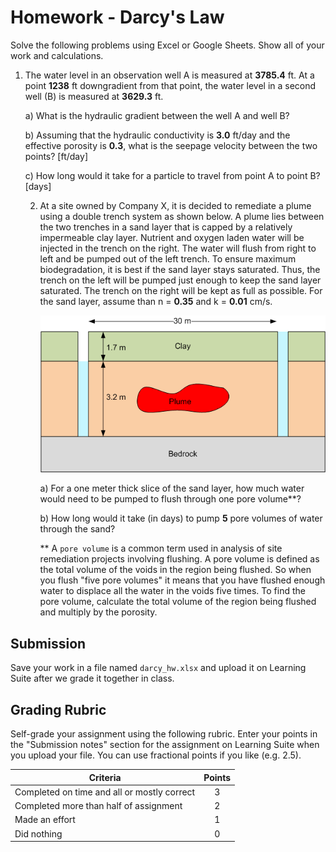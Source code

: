 # Homework - Darcy's Law

Solve the following problems using Excel or Google Sheets. Show all of your work and calculations.

1. The water level in an observation well A is measured at **3785.4** ft. At a point **1238** ft downgradient from that point, the water level in a second well (B) is measured at **3629.3** ft.

    a) What is the hydraulic gradient between the well A and well B?
    
    b) Assuming that the hydraulic conductivity is **3.0** ft/day and the effective porosity is **0.3**, what is the seepage velocity between the two points? [ft/day]
    
    c) How long would it take for a particle to travel from point A to point B? [days]

   2. At a site owned by Company X, it is decided to remediate a plume using a double trench system as shown below. A 
      plume lies between the two trenches in a sand layer that is capped by a relatively impermeable clay layer. 
      Nutrient and oxygen laden water will be injected in the trench on the right. The water will flush from right 
      to left and be pumped out of the left trench. To ensure maximum biodegradation, it is best if the sand layer 
      stays saturated. Thus, the trench on the left will be pumped just enough to keep the sand layer saturated. The 
      trench on the right will be kept as full as possible. For the sand layer, assume than n = **0.35** and k = 
      **0.01** cm/s.

      ![trench.gif](trench.gif)

      a) For a one meter thick slice of the sand layer, how much water would need to be pumped to flush through one 
      pore volume**?
   
      b) How long would it take (in days) to pump **5** pore volumes of water through the sand?

      ** A `pore volume` is a common term used in analysis of site remediation projects involving flushing. A pore volume is 
      defined 
      as the total volume of the voids in the region being flushed. So when you flush "five pore volumes" it means that you have flushed enough water to displace all the water in the voids five times. To find the pore volume, calculate the total volume of the region being flushed and multiply by the porosity.

## Submission

Save your work in a file named `darcy_hw.xlsx` and upload it on Learning Suite after we grade it together in class.

## Grading Rubric

Self-grade your assignment using the following rubric. Enter your points in the "Submission notes" section for the assignment on Learning Suite when you upload your file. You can use fractional points if you like (e.g. 2.5).

| Criteria                                    | Points |
|---------------------------------------------|:------:|
| Completed on time and all or mostly correct |   3    |
| Completed more than half of assignment      |   2    |
| Made an effort                              |   1    |
| Did nothing                                 |   0    |